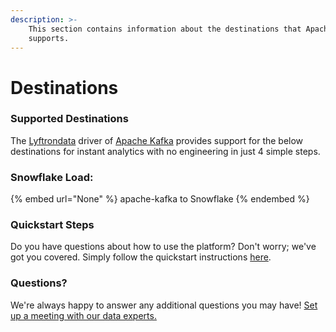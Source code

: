 ```yaml
---
description: >-
    This section contains information about the destinations that Apache Kafka
    supports.
---
```


# Destinations

### Supported Destinations

The [Lyftrondata](https://www.lyftrondata.com/) driver of [Apache Kafka](None) provides support for the below destinations for instant analytics with no engineering in just 4 simple steps.

### Snowflake Load:

{% embed url="None" %}
apache-kafka to Snowflake
{% endembed %}

### Quickstart Steps

Do you have questions about how to use the platform? Don't worry; we've got you covered. Simply follow the quickstart instructions [here](README.md).

### Questions? <a href="#questions" id="questions"></a>

We're always happy to answer any additional questions you may have! [Set up a meeting with our data experts.](https://www.lyftrondata.com/book-a-meeting/)
